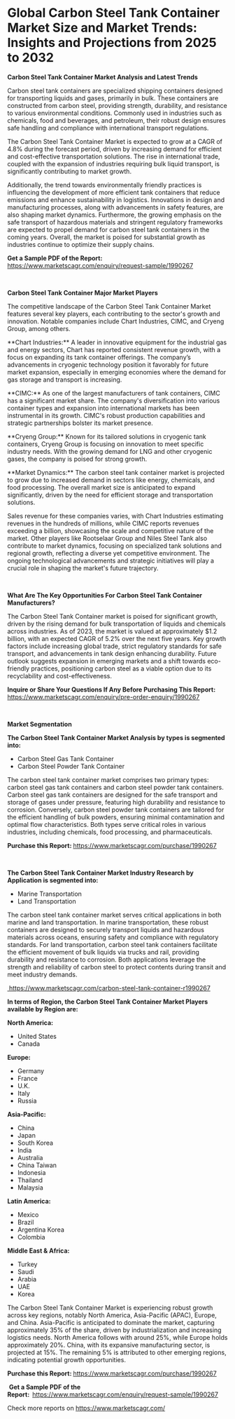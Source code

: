 <p><h1>Global Carbon Steel Tank Container Market Size and Market Trends: Insights and Projections from 2025 to 2032</h1></p><p><strong>Carbon Steel Tank Container Market Analysis and Latest Trends</strong></p>
<p><p>Carbon steel tank containers are specialized shipping containers designed for transporting liquids and gases, primarily in bulk. These containers are constructed from carbon steel, providing strength, durability, and resistance to various environmental conditions. Commonly used in industries such as chemicals, food and beverages, and petroleum, their robust design ensures safe handling and compliance with international transport regulations.</p><p>The Carbon Steel Tank Container Market is expected to grow at a CAGR of 4.8% during the forecast period, driven by increasing demand for efficient and cost-effective transportation solutions. The rise in international trade, coupled with the expansion of industries requiring bulk liquid transport, is significantly contributing to market growth. </p><p>Additionally, the trend towards environmentally friendly practices is influencing the development of more efficient tank containers that reduce emissions and enhance sustainability in logistics. Innovations in design and manufacturing processes, along with advancements in safety features, are also shaping market dynamics. Furthermore, the growing emphasis on the safe transport of hazardous materials and stringent regulatory frameworks are expected to propel demand for carbon steel tank containers in the coming years. Overall, the market is poised for substantial growth as industries continue to optimize their supply chains.</p></p>
<p><strong>Get a Sample PDF of the Report:&nbsp;</strong> <a href="https://www.marketscagr.com/enquiry/request-sample/1990267?utm_campaign=2648&utm_medium=2&utm_source=Github&utm_content=ia&utm_term=31032025&utm_id=carbon-steel-tank-container">https://www.marketscagr.com/enquiry/request-sample/1990267</a></p>
<p>&nbsp;</p>
<p><strong>Carbon Steel Tank Container Major Market Players</strong></p>
<p><p>The competitive landscape of the Carbon Steel Tank Container Market features several key players, each contributing to the sector's growth and innovation. Notable companies include Chart Industries, CIMC, and Cryeng Group, among others.</p><p>**Chart Industries:** A leader in innovative equipment for the industrial gas and energy sectors, Chart has reported consistent revenue growth, with a focus on expanding its tank container offerings. The company’s advancements in cryogenic technology position it favorably for future market expansion, especially in emerging economies where the demand for gas storage and transport is increasing.</p><p>**CIMC:** As one of the largest manufacturers of tank containers, CIMC has a significant market share. The company's diversification into various container types and expansion into international markets has been instrumental in its growth. CIMC's robust production capabilities and strategic partnerships bolster its market presence.</p><p>**Cryeng Group:** Known for its tailored solutions in cryogenic tank containers, Cryeng Group is focusing on innovation to meet specific industry needs. With the growing demand for LNG and other cryogenic gases, the company is poised for strong growth.</p><p>**Market Dynamics:** The carbon steel tank container market is projected to grow due to increased demand in sectors like energy, chemicals, and food processing. The overall market size is anticipated to expand significantly, driven by the need for efficient storage and transportation solutions.</p><p>Sales revenue for these companies varies, with Chart Industries estimating revenues in the hundreds of millions, while CIMC reports revenues exceeding a billion, showcasing the scale and competitive nature of the market. Other players like Rootselaar Group and Niles Steel Tank also contribute to market dynamics, focusing on specialized tank solutions and regional growth, reflecting a diverse yet competitive environment. The ongoing technological advancements and strategic initiatives will play a crucial role in shaping the market's future trajectory.</p></p>
<p>&nbsp;</p>
<p><strong>What Are The Key Opportunities For Carbon Steel Tank Container Manufacturers?</strong></p>
<p><p>The Carbon Steel Tank Container market is poised for significant growth, driven by the rising demand for bulk transportation of liquids and chemicals across industries. As of 2023, the market is valued at approximately $1.2 billion, with an expected CAGR of 5.2% over the next five years. Key growth factors include increasing global trade, strict regulatory standards for safe transport, and advancements in tank design enhancing durability. Future outlook suggests expansion in emerging markets and a shift towards eco-friendly practices, positioning carbon steel as a viable option due to its recyclability and cost-effectiveness.</p></p>
<p><strong>Inquire or Share Your Questions If Any Before Purchasing This Report:</strong> <a href="https://www.marketscagr.com/enquiry/pre-order-enquiry/1990267?utm_campaign=2648&utm_medium=2&utm_source=Github&utm_content=ia&utm_term=31032025&utm_id=carbon-steel-tank-container">https://www.marketscagr.com/enquiry/pre-order-enquiry/1990267</a></p>
<p>&nbsp;</p>
<p><strong>Market Segmentation</strong></p>
<p><strong>The Carbon Steel Tank Container Market Analysis by types is segmented into:</strong></p>
<p><ul><li>Carbon Steel Gas Tank Container</li><li>Carbon Steel Powder Tank Container</li></ul></p>
<p><p>The carbon steel tank container market comprises two primary types: carbon steel gas tank containers and carbon steel powder tank containers. Carbon steel gas tank containers are designed for the safe transport and storage of gases under pressure, featuring high durability and resistance to corrosion. Conversely, carbon steel powder tank containers are tailored for the efficient handling of bulk powders, ensuring minimal contamination and optimal flow characteristics. Both types serve critical roles in various industries, including chemicals, food processing, and pharmaceuticals.</p></p>
<p><strong>Purchase this Report:&nbsp;</strong><a href="https://www.marketscagr.com/purchase/1990267?utm_campaign=2648&utm_medium=2&utm_source=Github&utm_content=ia&utm_term=31032025&utm_id=carbon-steel-tank-container">https://www.marketscagr.com/purchase/1990267</a></p>
<p>&nbsp;</p>
<p><strong>The Carbon Steel Tank Container Market Industry Research by Application is segmented into:</strong></p>
<p><ul><li>Marine Transportation</li><li>Land Transportation</li></ul></p>
<p><p>The carbon steel tank container market serves critical applications in both marine and land transportation. In marine transportation, these robust containers are designed to securely transport liquids and hazardous materials across oceans, ensuring safety and compliance with regulatory standards. For land transportation, carbon steel tank containers facilitate the efficient movement of bulk liquids via trucks and rail, providing durability and resistance to corrosion. Both applications leverage the strength and reliability of carbon steel to protect contents during transit and meet industry demands.</p></p>
<p><a href="https://www.marketscagr.com/carbon-steel-tank-container-r1990267?utm_campaign=2648&utm_medium=2&utm_source=Github&utm_content=ia&utm_term=31032025&utm_id=carbon-steel-tank-container">&nbsp;https://www.marketscagr.com/carbon-steel-tank-container-r1990267</a></p>
<p><strong>In terms of Region, the Carbon Steel Tank Container Market Players available by Region are:</strong></p>
<p>
    <p> <strong> North America: </strong>
        <ul>
            <li>United States</li>
            <li>Canada</li>
        </ul>
        </p> 
    <p> <strong> Europe: </strong>
        <ul>
            <li>Germany</li>
            <li>France</li>
            <li>U.K.</li>
            <li>Italy</li>
            <li>Russia</li>
        </ul>
        </p> 
    <p> <strong> Asia-Pacific: </strong>
        <ul>
            <li>China</li>
            <li>Japan</li>
            <li>South Korea</li>
            <li>India</li>
            <li>Australia</li>
            <li>China Taiwan</li>
            <li>Indonesia</li>
            <li>Thailand</li>
            <li>Malaysia</li>
        </ul>
        </p> 
    <p> <strong> Latin America: </strong>
        <ul>
            <li>Mexico</li>
            <li>Brazil</li>
            <li>Argentina Korea</li>
            <li>Colombia</li>
        </ul>
        </p> 
    <p> <strong> Middle East & Africa: </strong>
        <ul>
            <li>Turkey</li>
            <li>Saudi</li>
            <li>Arabia</li>
            <li>UAE</li>
            <li>Korea</li>
        </ul>
    </p>
    </p>
<p><p>The Carbon Steel Tank Container Market is experiencing robust growth across key regions, notably North America, Asia-Pacific (APAC), Europe, and China. Asia-Pacific is anticipated to dominate the market, capturing approximately 35% of the share, driven by industrialization and increasing logistics needs. North America follows with around 25%, while Europe holds approximately 20%. China, with its expansive manufacturing sector, is projected at 15%. The remaining 5% is attributed to other emerging regions, indicating potential growth opportunities.</p></p>
<p><strong>Purchase this Report: </strong><a href="https://www.marketscagr.com/purchase/1990267?utm_campaign=2648&utm_medium=2&utm_source=Github&utm_content=ia&utm_term=31032025&utm_id=carbon-steel-tank-container">https://www.marketscagr.com/purchase/1990267</a></p>
<p>&nbsp;<strong>Get a Sample PDF of the Report:&nbsp;&nbsp;</strong><a href="https://www.marketscagr.com/enquiry/request-sample/1990267?utm_campaign=2648&utm_medium=2&utm_source=Github&utm_content=ia&utm_term=31032025&utm_id=carbon-steel-tank-container">https://www.marketscagr.com/enquiry/request-sample/1990267</a></p>
<p><strong></strong></p>
<p>Check more reports on <a href="https://www.marketscagr.com/?utm_campaign=2648&utm_medium=2&utm_source=Github&utm_content=ia&utm_term=31032025&utm_id=carbon-steel-tank-container">https://www.marketscagr.com/</a></p>